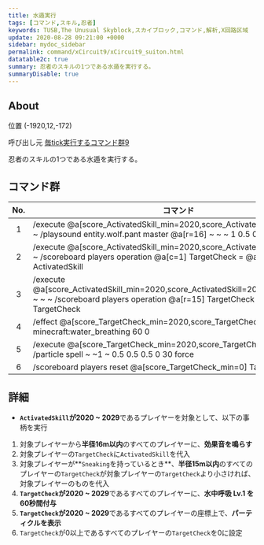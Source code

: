 ```yaml
---
title: 水遁実行
tags: [コマンド,スキル,忍者]
keywords: TUSB,The Unusual Skyblock,スカイブロック,コマンド,解析,X回路区域
update: 2020-08-28 09:21:00 +0000
sidebar: mydoc_sidebar
permalink: command/xCircuit9/xCircuit9_suiton.html
datatable2c: true
summary: 忍者のスキルの1つである水遁を実行する。
summaryDisable: true
---
```


## About

<span class="tagYellow">位置</span> (-1920,12,-172)

<span class="tagBlack">呼び出し元</span> [毎tick実行するコマンド群9]({{site.baseurl}}/command/xCircuit9/xCircuit9_command.html)

忍者のスキルの1つである水遁を実行する。

## コマンド群

<div class="datatable2c-begin"></div>

|No.|コマンド|
|:-:|-|
|1|/execute @a[score_ActivatedSkill_min=2020,score_ActivatedSkill=2029] ~ ~ ~ /playsound entity.wolf.pant master @a[r=16] ~ ~ ~ 1 0.5 0|
|2|/execute @a[score_ActivatedSkill_min=2020,score_ActivatedSkill=2029] ~ ~ ~ /scoreboard players operation @a[c=1] TargetCheck = @a[c=1] ActivatedSkill|
|3|/execute @a[score_ActivatedSkill_min=2020,score_ActivatedSkill=2029,tag=Sneaking] ~ ~ ~ /scoreboard players operation @a[r=15] TargetCheck > @a[c=1] TargetCheck|
|4|/effect @a[score_TargetCheck_min=2020,score_TargetCheck=2029] minecraft:water_breathing 60 0|
|5|/execute @a[score_TargetCheck_min=2020,score_TargetCheck=2029] ~ ~ ~ /particle spell ~ ~1 ~ 0.5 0.5 0.5 0 30 force|
|6|/scoreboard players reset @a[score_TargetCheck_min=0] TargetCheck|

<div class="datatable2c-end"></div>

## 詳細

- **`ActivatedSkill`が2020 ~ 2029**であるプレイヤーを対象として、以下の事柄を実行

1. 対象プレイヤーから**半径16m以内**のすべてのプレイヤーに、**効果音を鳴らす**
2. 対象プレイヤーの`TargetCheck`に`ActivatedSkill`を代入
3. 対象プレイヤーが**`Sneaking`を持っているとき**、**半径15m以内**のすべてのプレイヤーの`TargetCheck`が対象プレイヤーの`TargetCheck`より小さければ、対象プレイヤーのものを代入
4. **`TargetCheck`が2020 ~ 2029**であるすべてのプレイヤーに、**水中呼吸 Lv.1 を60秒間付与**
5. **`TargetCheck`が2020 ~ 2029**であるすべてのプレイヤーの座標上で、**パーティクルを表示**
6. `TargetCheck`が0以上であるすべてのプレイヤーの`TargetCheck`を0に設定
